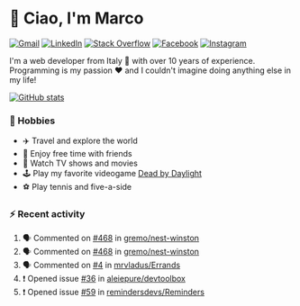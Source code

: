 # 👋 Ciao, I'm Marco

[![Gmail](https://img.shields.io/badge/Gmail-%23BB001B?style=flat-square&logo=gmail&logoColor=white)](mailto:gremo1982@gmail.com)
[![LinkedIn](https://img.shields.io/badge/LinkedIn-%230e76a8?style=flat-square&logo=linkedin)](https://www.linkedin.com/in/marco-polichetti)
[![Stack Overflow](https://img.shields.io/stackexchange/stackoverflow/r/220180?style=flat&logo=stackoverflow&label=Stack%20Overflow&color=%23F47F24)](https://stackoverflow.com/users/220180)
[![Facebook](https://img.shields.io/badge/-Facebook-%234267B2?style=flat-square&logo=facebook&logoColor=white)](https://www.facebook.com/marco.poliketti)
[![Instagram](https://img.shields.io/badge/-Instagram-%23C13584?style=flat-square&logo=instagram&logoColor=white)](https://www.instagram.com/marco.gremo)

I'm a web developer from Italy 🍕 with over 10 years of experience. Programming is my passion ❤️ and I couldn't imagine doing anything else in my life!

[![GitHub stats](https://github-readme-stats.vercel.app/api?username=gremo&show_icons=true&rank_icon=github&theme=transparent)](https://github.com/anuraghazra/github-readme-stats)

### 📅 Hobbies

- ✈️ Travel and explore the world
- 🍻 Enjoy free time with friends
- 🎥 Watch TV shows and movies
- 🕹️ Play my favorite videogame [Dead by Daylight](https://deadbydaylight.com)
- ⚽ Play tennis and five-a-side

### ⚡ Recent activity

<!--START_SECTION:activity-->
1. 🗣 Commented on [#468](https://github.com/gremo/nest-winston/pull/468#issuecomment-1744928448) in [gremo/nest-winston](https://github.com/gremo/nest-winston)
2. 🗣 Commented on [#468](https://github.com/gremo/nest-winston/pull/468#issuecomment-1744902372) in [gremo/nest-winston](https://github.com/gremo/nest-winston)
3. 🗣 Commented on [#4](https://github.com/mrvladus/Errands/issues/4#issuecomment-1743816937) in [mrvladus/Errands](https://github.com/mrvladus/Errands)
4. ❗ Opened issue [#36](https://github.com/aleiepure/devtoolbox/issues/36) in [aleiepure/devtoolbox](https://github.com/aleiepure/devtoolbox)
5. ❗ Opened issue [#59](https://github.com/remindersdevs/Reminders/issues/59) in [remindersdevs/Reminders](https://github.com/remindersdevs/Reminders)
<!--END_SECTION:activity-->
